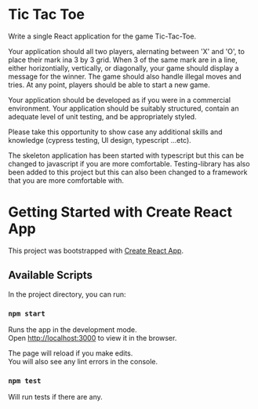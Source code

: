 # Tic Tac Toe
Write a single React application for the game Tic-Tac-Toe.

Your application should all two players, alernating between 'X' and 'O', to place their mark ina 3 by 3 grid. 
When 3 of the same mark are in a line, either horizontially, vertically, or diagonally, your game should display a message for the winner.
The game should also handle illegal moves and tries. At any point, players should be able to start a new game.

Your application should be developed as if you were in a commercial environment. Your application should be suitably structured, 
contain an adequate level of unit testing, and be appropriately styled.

Please take this opportunity to show case any additional skills and knowledge (cypress testing, UI design, typescript ...etc).

The skeleton application has been started with typescript but this can be changed to javascript if you are more comfortable. 
Testing-library has also been added to this project but this can also been changed to a framework that you are more comfortable with.

# Getting Started with Create React App

This project was bootstrapped with [Create React App](https://github.com/facebook/create-react-app).

## Available Scripts

In the project directory, you can run:

### `npm start`

Runs the app in the development mode.\
Open [http://localhost:3000](http://localhost:3000) to view it in the browser.

The page will reload if you make edits.\
You will also see any lint errors in the console.

### `npm test`

Will run tests if there are any.

